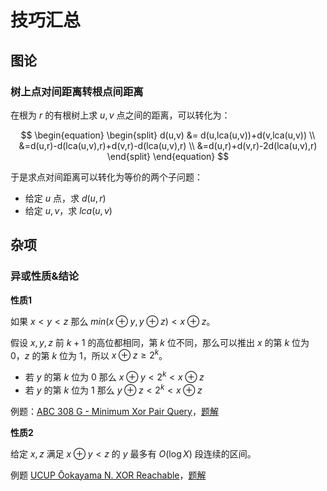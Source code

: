 # 技巧汇总

## 图论

### 树上点对间距离转根点间距离

在根为 $r$ 的有根树上求 $u,v$ 点之间的距离，可以转化为：

$$
\begin{equation}
\begin{split}
    d(u,v) &= d(u,lca(u,v))+d(v,lca(u,v)) \\
    &=d(u,r)-d(lca(u,v),r)+d(v,r)-d(lca(u,v),r) \\
    &=d(u,r)+d(v,r)-2d(lca(u,v),r)
\end{split}
\end{equation}
$$

于是求点对间距离可以转化为等价的两个子问题：

- 给定 $u$ 点，求 $d(u,r)$
- 给定 $u,v$，求 $lca(u,v)$

## 杂项

### 异或性质&结论

**性质1** 

如果 $x<y<z$ 那么 $min(x \oplus y, y \oplus z) < x \oplus z$。

假设 $x,y,z$ 前 $k+1$ 的高位都相同，第 $k$ 位不同，那么可以推出 $x$ 的第 $k$ 位为 $0$，$z$ 的第 $k$ 位为 $1$，所以 $x \oplus z \ge 2^k$。

- 若 $y$ 的第 $k$ 位为 $0$ 那么 $x \oplus y < 2^{k} < x \oplus z$
- 若 $y$ 的第 $k$ 位为 $1$ 那么 $y \oplus z < 2^{k} < x \oplus z$

例题：[ABC 308 G - Minimum Xor Pair Query](https://atcoder.jp/contests/abc308/tasks/abc308_g)，[题解](https://atcoder.jp/contests/abc308/editorial/6716)

**性质2**

给定 $x,z$ 满足 $x \oplus y < z$ 的 $y$ 最多有 $O(\log X)$ 段连续的区间。

例题 [UCUP Ōokayama N. XOR Reachable](https://qoj.ac/contest/1207/problem/6330)，[题解](https://qoj.ac/download.php?type=attachments&id=1207&r=1)